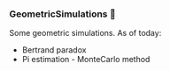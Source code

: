 ### GeometricSimulations :triangular_ruler:

Some geometric simulations.
As of today:

 - Bertrand paradox
 - Pi estimation - MonteCarlo method
